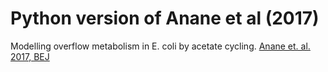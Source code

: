 # Python version of Anane et al (2017)

Modelling overflow metabolism in E. coli by acetate cycling.
[Anane et. al. 2017, BEJ]( http://dx.doi.org/10.1016/j.bej.2017.05.013)


